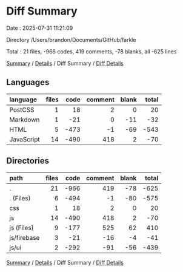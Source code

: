 # Diff Summary

Date : 2025-07-31 11:21:09

Directory /Users/brandon/Documents/GitHub/farkle

Total : 21 files,  -966 codes, 419 comments, -78 blanks, all -625 lines

[Summary](results.md) / [Details](details.md) / Diff Summary / [Diff Details](diff-details.md)

## Languages
| language | files | code | comment | blank | total |
| :--- | ---: | ---: | ---: | ---: | ---: |
| PostCSS | 1 | 18 | 2 | 0 | 20 |
| Markdown | 1 | -21 | 0 | -11 | -32 |
| HTML | 5 | -473 | -1 | -69 | -543 |
| JavaScript | 14 | -490 | 418 | 2 | -70 |

## Directories
| path | files | code | comment | blank | total |
| :--- | ---: | ---: | ---: | ---: | ---: |
| . | 21 | -966 | 419 | -78 | -625 |
| . (Files) | 6 | -494 | -1 | -80 | -575 |
| css | 1 | 18 | 2 | 0 | 20 |
| js | 14 | -490 | 418 | 2 | -70 |
| js (Files) | 9 | -177 | 525 | 62 | 410 |
| js/firebase | 3 | -21 | -16 | -4 | -41 |
| js/ui | 2 | -292 | -91 | -56 | -439 |

[Summary](results.md) / [Details](details.md) / Diff Summary / [Diff Details](diff-details.md)